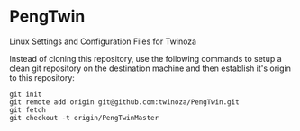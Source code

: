 # PengTwin
Linux Settings and Configuration Files for Twinoza

Instead of cloning this repository, use the following commands to setup a clean git repository on the destination
machine and then establish it's origin to this repository:

    git init
    git remote add origin git@github.com:twinoza/PengTwin.git
    git fetch
    git checkout -t origin/PengTwinMaster
